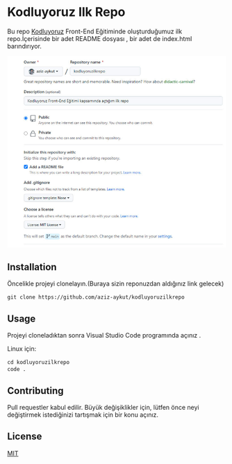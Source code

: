 # Kodluyoruz Ilk Repo

Bu repo [Kodluyoruz](https://www.kodluyoruz.org/) Front-End Eğitiminde oluşturduğumuz ilk repo.İçerisinde bir adet README dosyası , bir adet de index.html barındırıyor.


![Proje Görsel](https://github.com/aziz-aykut/kodluyoruzilkrepo/blob/main/img/github.png)








## Installation 

Öncelikle projeyi clonelayın.(Buraya sizin reponuzdan aldığınız link gelecek)

``` 
git clone https://github.com/aziz-aykut/kodluyoruzilkrepo

```


## Usage 

Projeyi cloneladıktan sonra Visual Studio Code programında açınız .

Linux için:

```
cd kodluyoruzilkrepo
code .
```



## Contributing 

Pull requestler kabul edilir. Büyük değişiklikler için, lütfen önce neyi değiştirmek istediğinizi tartışmak için bir konu açınız.


## License

[MIT](https://choosealicense.com/licenses/mit/)




